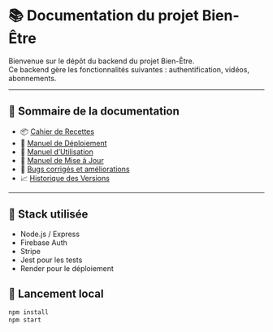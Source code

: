 # 📚 Documentation du projet Bien-Être

Bienvenue sur le dépôt du backend du projet Bien-Être.  
Ce backend gère les fonctionnalités suivantes : authentification, vidéos, abonnements.

---

## 🧾 Sommaire de la documentation

- 📦 [Cahier de Recettes](./documentation/cahier_recettes.md)
- 🚀 [Manuel de Déploiement](./documentation/manuel_deploiement.md)
- 🧪 [Manuel d’Utilisation](./documentation/manuel_utilisation.md)
- 🔄 [Manuel de Mise à Jour](./documentation/manuel_mise_a_jour.md)
- 🐞 [Bugs corrigés et améliorations](./documentation/bugfixes.md)
- 📈 [Historique des Versions](./documentation/version.md)

---

## 🔧 Stack utilisée

- Node.js / Express
- Firebase Auth
- Stripe
- Jest pour les tests
- Render pour le déploiement

## 📂 Lancement local

```bash
npm install
npm start
